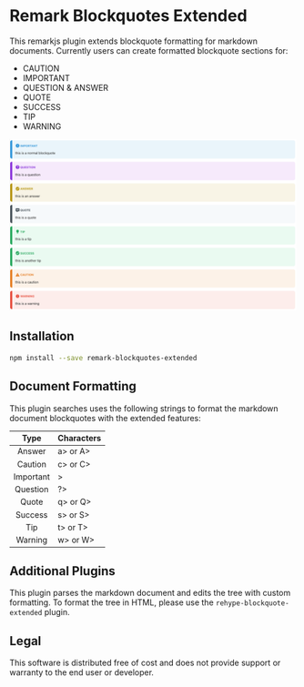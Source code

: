 # Remark Blockquotes Extended

This remarkjs plugin extends blockquote formatting for markdown documents. Currently users can create formatted blockquote sections for:

- CAUTION
- IMPORTANT
- QUESTION & ANSWER
- QUOTE
- SUCCESS
- TIP
- WARNING

![Blockquote Examples](./assets/screenshot.png)

## Installation

```bash
npm install --save remark-blockquotes-extended
```

## Document Formatting

This plugin searches uses the following strings to format the markdown document blockquotes with the extended features:

|   Type    | Characters |
|:---------:|------------|
|  Answer   | a> or A>   |
|  Caution  | c> or C>   |
| Important | >          |
| Question  | ?>         |
|   Quote   | q> or Q>   |
|  Success  | s> or S>   |
|    Tip    | t> or T>   |
|  Warning  | w> or W>   |

## Additional Plugins

This plugin parses the markdown document and edits the tree with custom formatting. To format the tree in HTML, please use the `rehype-blockquote-extended` plugin.

## Legal

This software is distributed free of cost and does not provide support or warranty to the end user or developer. 